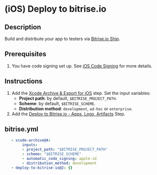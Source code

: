 # (iOS) Deploy to bitrise.io

## Description

Build and distribute your app to testers via [Bitrise.io Ship](https://devcenter.bitrise.io/en/deploying/deploying-with-ship.html).

## Prerequisites

1. You have code signing set up. See [iOS Code Signing](https://devcenter.bitrise.io/en/code-signing/ios-code-signing.html) for more details.

## Instructions

1. Add the [Xcode Archive & Export for iOS](https://github.com/bitrise-steplib/steps-xcode-archive) step. Set the input variables:
    - **Project path**: by default, `$BITRISE_PROJECT_PATH`.
    - **Scheme**: by default, `$BITRISE_SCHEME`.
    - **Distribution method**: `development`, `ad-hoc` or `enterprise`.
2. Add the [Deploy to Bitrise.io - Apps, Logs, Artifacts](https://www.bitrise.io/integrations/steps/deploy-to-bitrise-io) Step.

## bitrise.yml

```yaml
   - xcode-archive@4:
        inputs:
        - project_path: "$BITRISE_PROJECT_PATH"
        - scheme: "$BITRISE_SCHEME"
        - automatic_code_signing: apple-id
        - distribution_method: development
   - deploy-to-bitrise-io@2: {}
```
